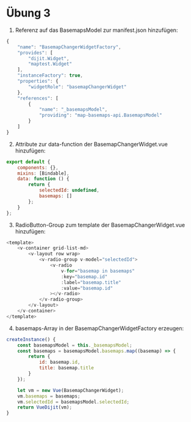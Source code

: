 # Übung 3

1. Referenz auf das BasemapsModel zur manifest.json hinzufügen:

```javascript
{
    "name": "BasemapChangerWidgetFactory",
    "provides": [
        "dijit.Widget",
        "maptest.Widget"
    ],
    "instanceFactory": true,
    "properties": {
        "widgetRole": "basemapChangerWidget"
    },
    "references": [
        {
            "name": "_basemapsModel",
            "providing": "map-basemaps-api.BasemapsModel"
        }
    ]
}
```

2. Attribute zur data-function der BasemapChangerWidget.vue hinzufügen:

```javascript
export default {
    components: {},
    mixins: [Bindable],
    data: function () {
        return {
            selectedId: undefined,
            basemaps: []
        };
    }
};
```

3. RadioButton-Group zum template der BasemapChangerWidget.vue hinzufügen:

```javascript
<template>
    <v-container grid-list-md>
        <v-layout row wrap>
            <v-radio-group v-model="selectedId">
                <v-radio
                    v-for="basemap in basemaps"
                    :key="basemap.id"
                    :label="basemap.title"
                    :value="basemap.id"
                ></v-radio>
            </v-radio-group>
        </v-layout>
    </v-container>
</template>
```

4. basemaps-Array in der BasemapChangerWidgetFactory erzeugen:

```javascript
createInstance() {
    const basemapsModel = this._basemapsModel;
    const basemaps = basemapsModel.basemaps.map((basemap) => {
        return {
            id: basemap.id,
            title: basemap.title
        }
    });

    let vm = new Vue(BasemapChangerWidget);
    vm.basemaps = basemaps;
    vm.selectedId = basemapsModel.selectedId;
    return VueDijit(vm);
}
```
